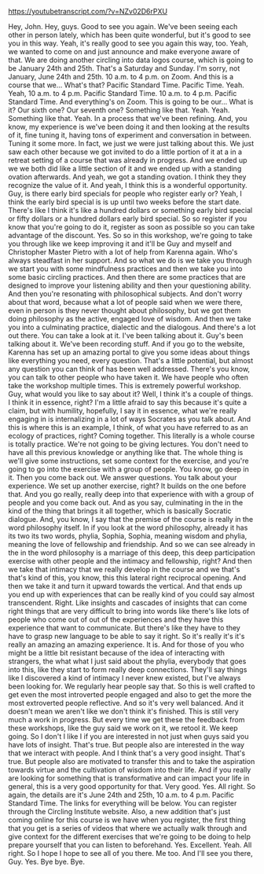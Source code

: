 https://youtubetranscript.com/?v=NZv02D6rPXU

 Hey, John. Hey, guys. Good to see you again. We've been seeing each other in person lately, which has been quite wonderful, but it's good to see you in this way. Yeah, it's really good to see you again this way, too. Yeah, we wanted to come on and just announce and make everyone aware of that. We are doing another circling into data logos course, which is going to be January 24th and 25th. That's a Saturday and Sunday. I'm sorry, not January, June 24th and 25th. 10 a.m. to 4 p.m. on Zoom. And this is a course that we... What's that? Pacific Standard Time. Pacific Time. Yeah. Yeah, 10 a.m. to 4 p.m. Pacific Standard Time. 10 a.m. to 4 p.m. Pacific Standard Time. And everything's on Zoom. This is going to be our... What is it? Our sixth one? Our seventh one? Something like that. Yeah. Yeah. Something like that. Yeah. In a process that we've been refining. And, you know, my experience is we've been doing it and then looking at the results of it, fine tuning it, having tons of experiment and conversation in between. Tuning it some more. In fact, we just we were just talking about this. We just saw each other because we got invited to do a little portion of it at a in a retreat setting of a course that was already in progress. And we ended up we we both did like a little section of it and we ended up with a standing ovation afterwards. And yeah, we got a standing ovation. I think they they recognize the value of it. And yeah, I think this is a wonderful opportunity. Guy, is there early bird specials for people who register early or? Yeah, I think the early bird special is is up until two weeks before the start date. There's like I think it's like a hundred dollars or something early bird special or fifty dollars or a hundred dollars early bird special. So so register if you know that you're going to do it, register as soon as possible so you can take advantage of the discount. Yes. So so in this workshop, we're going to take you through like we keep improving it and it'll be Guy and myself and Christopher Master Pietro with a lot of help from Karenna again. Who's always steadfast in her support. And so what we do is we take you through we start you with some mindfulness practices and then we take you into some basic circling practices. And then there are some practices that are designed to improve your listening ability and then your questioning ability. And then you're resonating with philosophical subjects. And don't worry about that word, because what a lot of people said when we were there, even in person is they never thought about philosophy, but we got them doing philosophy as the active, engaged love of wisdom. And then we take you into a culminating practice, dialectic and the dialogous. And there's a lot out there. You can take a look at it. I've been talking about it. Guy's been talking about it. We've been recording stuff. And if you go to the website, Karenna has set up an amazing portal to give you some ideas about things like everything you need, every question. That's a little potential, but almost any question you can think of has been well addressed. There's you know, you can talk to other people who have taken it. We have people who often take the workshop multiple times. This is extremely powerful workshop. Guy, what would you like to say about it? Well, I think it's a couple of things. I think it in essence, right? I'm a little afraid to say this because it's quite a claim, but with humility, hopefully, I say it in essence, what we're really engaging in is internalizing in a lot of ways Socrates as you talk about. And this is where this is an example, I think, of what you have referred to as an ecology of practices, right? Coming together. This literally is a whole course is totally practice. We're not going to be giving lectures. You don't need to have all this previous knowledge or anything like that. The whole thing is we'll give some instructions, set some context for the exercise, and you're going to go into the exercise with a group of people. You know, go deep in it. Then you come back out. We answer questions. You talk about your experience. We set up another exercise, right? It builds on the one before that. And you go really, really deep into that experience with with a group of people and you come back out. And as you say, culminating in the in the kind of the thing that brings it all together, which is basically Socratic dialogue. And, you know, I say that the premise of the course is really in the word philosophy itself. In if you look at the word philosophy, already it has its two its two words, phylia, Sophia, Sophia, meaning wisdom and phylia, meaning the love of fellowship and friendship. And so we can see already in the in the word philosophy is a marriage of this deep, this deep participation exercise with other people and the intimacy and fellowship, right? And then we take that intimacy that we really develop in the course and we that's that's kind of this, you know, this this lateral right reciprocal opening. And then we take it and turn it upward towards the vertical. And that ends up you end up with experiences that can be really kind of you could say almost transcendent. Right. Like insights and cascades of insights that can come right things that are very difficult to bring into words like there's like lots of people who come out of out of the experiences and they have this experience that want to communicate. But there's like they have to they have to grasp new language to be able to say it right. So it's really it's it's really an amazing an amazing experience. It is. And for those of you who might be a little bit resistant because of the idea of interacting with strangers, the what what I just said about the phylia, everybody that goes into this, like they start to form really deep connections. They'll say things like I discovered a kind of intimacy I never knew existed, but I've always been looking for. We regularly hear people say that. So this is well crafted to get even the most introverted people engaged and also to get the more the most extroverted people reflective. And so it's very well balanced. And it doesn't mean we aren't like we don't think it's finished. This is still very much a work in progress. But every time we get these the feedback from these workshops, like the guy said we work on it, we retool it. We keep going. So I don't I like I if you are interested in not just when guys said you have lots of insight. That's true. But people also are interested in the way that we interact with people. And I think that's a very good insight. That's true. But people also are motivated to transfer this and to take the aspiration towards virtue and the cultivation of wisdom into their life. And if you really are looking for something that is transformative and can impact your life in general, this is a very good opportunity for that. Very good. Yes. All right. So again, the details are it's June 24th and 25th, 10 a.m. to 4 p.m. Pacific Standard Time. The links for everything will be below. You can register through the Circling Institute website. Also, a new addition that's just coming online for this course is we have when you register, the first thing that you get is a series of videos that where we actually walk through and give context for the different exercises that we're going to be doing to help prepare yourself that you can listen to beforehand. Yes. Excellent. Yeah. All right. So I hope I hope to see all of you there. Me too. And I'll see you there, Guy. Yes. Bye bye. Bye.